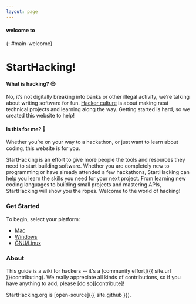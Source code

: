 ```yaml
---
layout: page
---
```


#### welcome to
{: #main-welcome}

# StartHacking!

#### What is hacking? :sunglasses:

No, it’s not digitally breaking into banks or other illegal activity,
we’re talking about writing software for fun. [Hacker
culture][hacker] is about making
neat technical projects and learning along the way. Getting started is
hard, so we created this website to help!

#### Is this for me? :thinking:

Whether you’re on your way to a hackathon, or just want to learn about
coding, this website is for you.

StartHacking is an effort to give more people the tools and resources
they need to start building software. Whether you are completely new
to programming or have already attended a few hackathons, StartHacking
can help you learn the skills you need for your next project. From
learning new coding languages to building small projects and mastering
APIs, StartHacking will show you the ropes. Welcome to the world of
hacking!

### Get Started

To begin, select your platform:

* [Mac](/mac/)
* [Windows](/windows/)
* [GNU/Linux](/gnu-linux/)

### About

This guide is a wiki for hackers -- it's a [community
effort]({{ site.url }}/contributing). We really appreciate all kinds of contributions,
so if you have anything to add, please [do so][contribute]!

StartHacking.org is [open-source]({{ site.github }}).

[hacker]: https://en.wikipedia.org/wiki/Hacker_culture
